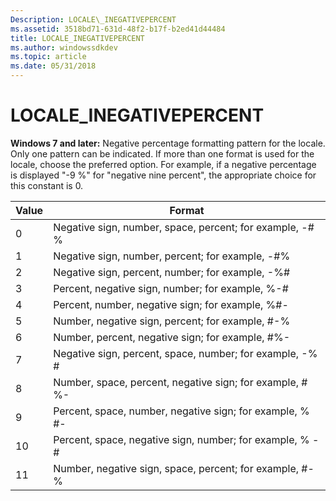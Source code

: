 ```yaml
---
Description: LOCALE\_INEGATIVEPERCENT
ms.assetid: 3518bd71-631d-48f2-b17f-b2ed41d44484
title: LOCALE_INEGATIVEPERCENT
ms.author: windowssdkdev
ms.topic: article
ms.date: 05/31/2018
---
```


# LOCALE\_INEGATIVEPERCENT

**Windows 7 and later:** Negative percentage formatting pattern for the locale. Only one pattern can be indicated. If more than one format is used for the locale, choose the preferred option. For example, if a negative percentage is displayed "-9 %" for "negative nine percent", the appropriate choice for this constant is 0.



| Value | Format                                                    |
|-------|-----------------------------------------------------------|
| 0     | Negative sign, number, space, percent; for example, -\# % |
| 1     | Negative sign, number, percent; for example, -\#%         |
| 2     | Negative sign, percent, number; for example, -%\#         |
| 3     | Percent, negative sign, number; for example, %-\#         |
| 4     | Percent, number, negative sign; for example, %\#-         |
| 5     | Number, negative sign, percent; for example, \#-%         |
| 6     | Number, percent, negative sign; for example, \#%-         |
| 7     | Negative sign, percent, space, number; for example, -% \# |
| 8     | Number, space, percent, negative sign; for example, \# %- |
| 9     | Percent, space, number, negative sign; for example, % \#- |
| 10    | Percent, space, negative sign, number; for example, % -\# |
| 11    | Number, negative sign, space, percent; for example, \#- % |



 

 

 




